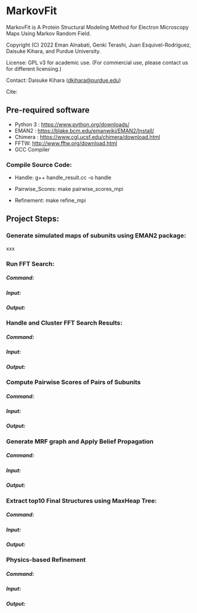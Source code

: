 # MarkovFit
MarkovFit is A Protein Structural Modeling Method for Electron Microscopy Maps Using Markov Random Field.

Copyright (C) 2022 Eman Alnabati, Genki Terashi, Juan Esquivel-Rodriguez, Daisuke Kihara, and Purdue University.

License: GPL v3 for academic use. (For commercial use, please contact us for different licensing.)

Contact: Daisuke Kihara (dkihara@purdue.edu)

Cite:

## Pre-required software
- Python 3 : https://www.python.org/downloads/
- EMAN2 : https://blake.bcm.edu/emanwiki/EMAN2/Install/
- Chimera : https://www.cgl.ucsf.edu/chimera/download.html
- FFTW: http://www.fftw.org/download.html
- GCC Compiler

### Compile Source Code:

- Handle:
g++ handle_result.cc -o handle

- Pairwise_Scores:
make pairwise_scores_mpi

- Refinement:
make refine_mpi

## Project Steps:
### Generate simulated maps of subunits using EMAN2 package:
xxx

### Run FFT Search:
##### Command:
##### Input:
##### Output:

### Handle and Cluster FFT Search Results:
##### Command:
##### Input:
##### Output:

### Compute Pairwise Scores of Pairs of Subunits
##### Command:
##### Input:
##### Output:

### Generate MRF graph and Apply Belief Propagation
##### Command:
##### Input:
##### Output:

### Extract top10 Final Structures using MaxHeap Tree:
##### Command:
##### Input:
##### Output:

### Physics-based Refinement
##### Command:
##### Input:
##### Output:

